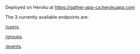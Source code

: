 Deployed on Heroku at https://gather-app-ca.herokuapp.com

The 3 currently available endpoints are:

[/users](https://gather-app-ca.herokuapp.com/users).

[/groups](https://gather-app-ca.herokuapp.com/groups).

[/events](https://gather-app-ca.herokuapp.com/events).
